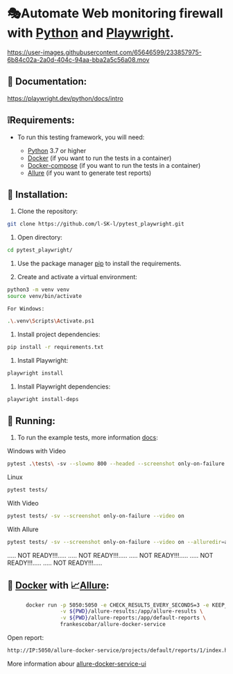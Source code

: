 # 🎭Automate Web monitoring firewall with [Python](https://www.python.org/) and [Playwright](https://playwright.dev/python/).

https://user-images.githubusercontent.com/65646599/233857975-6b84c02a-2a0d-404c-94aa-bba2a5c56a08.mov

## 📖 Documentation:

https://playwright.dev/python/docs/intro

## ❕Requirements:
* To run this testing framework, you will need:

  * [Python](https://www.python.org/) 3.7 or higher
  * [Docker](https://www.docker.com/) (if you want to run the tests in a container)
  * [Docker-compose](https://docs.docker.com/compose/) (if you want to run the tests in a container)
  * [Allure](https://github.com/allure-framework) (if you want to generate test reports)

## 🔧 Installation: 

1. Clone the repository:
```sh
git clone https://github.com/l-SK-l/pytest_playwright.git
```
1. Open directory:
```sh
cd pytest_playwright/
```

1. Use the package manager [pip](https://pip.pypa.io/en/stable/) to install the requirements.

1. Create and activate a virtual environment:
```sh
python3 -m venv venv
source venv/bin/activate
```
    For Windows:
```sh
.\.venv\Scripts\Activate.ps1
```

1. Install project dependencies: 
```sh
pip install -r requirements.txt
```
1. Install Playwright:
```sh
playwright install
```
1. Install Playwright dependencies:
```sh
playwright install-deps
```

## 🚀 Running:


1. To run the example tests, more information [docs](https://playwright.dev/python/docs/running-tests):

Windows with Video
```sh
pytest .\tests\ -sv --slowmo 800 --headed --screenshot only-on-failure --video on
```

Linux
```sh
pytest tests/
```
   With Video
```sh
pytest tests/ -sv --screenshot only-on-failure --video on
```
   With Allure
```sh
pytest tests/ -sv --screenshot only-on-failure --video on --alluredir=allure-results
```

..... NOT READY!!!.....
..... NOT READY!!!.....
..... NOT READY!!!.....
..... NOT READY!!!.....
..... NOT READY!!!.....

## 🐳 [Docker](https://www.docker.com/) with 📈[Allure](https://github.com/allure-framework):
```sh
      docker run -p 5050:5050 -e CHECK_RESULTS_EVERY_SECONDS=3 -e KEEP_HISTORY=1 \
                 -v ${PWD}/allure-results:/app/allure-results \
                 -v ${PWD}/allure-reports:/app/default-reports \
                 frankescobar/allure-docker-service
```

Open report:
```sh
http://IP:5050/allure-docker-service/projects/default/reports/1/index.html
```

More information abour [allure-docker-service-ui](https://github.com/fescobar/allure-docker-service-ui)